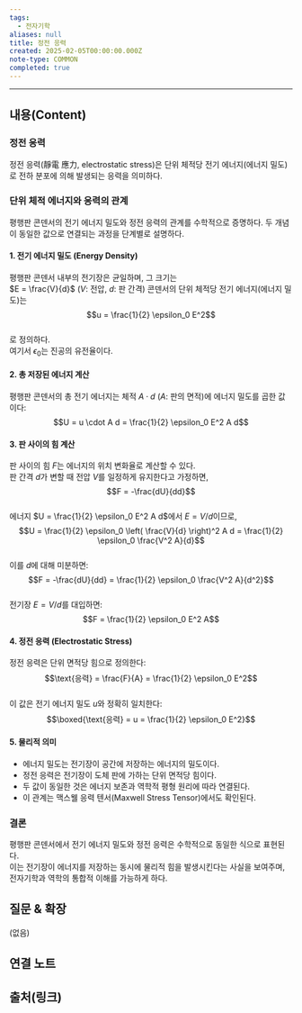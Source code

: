 ```yaml
---
tags:
  - 전자기학
aliases: null
title: 정전 응력
created: 2025-02-05T00:00:00.000Z
note-type: COMMON
completed: true
---
```


---

## 내용(Content)

### 정전 응력
정전 응력(靜電 應力, electrostatic stress)은 단위 체적당 전기 에너지(에너지 밀도)로 전하 분포에 의해 발생되는 응력을 의미하다. 

### 단위 체적 에너지와 응력의 관계
    
평행판 콘덴서의 전기 에너지 밀도와 정전 응력의 관계를 수학적으로 증명하다. 두 개념이 동일한 값으로 연결되는 과정을 단계별로 설명하다.

#### 1. 전기 에너지 밀도 (Energy Density)
평행판 콘덴서 내부의 전기장은 균일하며, 그 크기는  
$E = \frac{V}{d}$
($V$: 전압, $d$: 판 간격)
콘덴서의 단위 체적당 전기 에너지(에너지 밀도)는  
$$u = \frac{1}{2} \epsilon_0 E^2$$  
로 정의하다.  
여기서 $\epsilon_0$는 진공의 유전율이다.

#### 2. 총 저장된 에너지 계산
평행판 콘덴서의 총 전기 에너지는 체적 $A \cdot d$ ($A$: 판의 면적)에 에너지 밀도를 곱한 값이다:  
$$U = u \cdot A d = \frac{1}{2} \epsilon_0 E^2 A d$$


#### 3. 판 사이의 힘 계산
판 사이의 힘 $F$는 에너지의 위치 변화율로 계산할 수 있다.  
판 간격 $d$가 변할 때 전압 $V$를 일정하게 유지한다고 가정하면,  
$$F = -\frac{dU}{dd}$$  
에너지 $U = \frac{1}{2} \epsilon_0 E^2 A d$에서 $E = V/d$이므로,  
$$U = \frac{1}{2} \epsilon_0 \left( \frac{V}{d} \right)^2 A d = \frac{1}{2} \epsilon_0 \frac{V^2 A}{d}$$  
이를 $d$에 대해 미분하면:  
$$F = -\frac{dU}{dd} = \frac{1}{2} \epsilon_0 \frac{V^2 A}{d^2}$$  
전기장 $E = V/d$를 대입하면:  
$$F = \frac{1}{2} \epsilon_0 E^2 A$$

#### 4. 정전 응력 (Electrostatic Stress)
정전 응력은 단위 면적당 힘으로 정의한다:
$$\text{응력} = \frac{F}{A} = \frac{1}{2} \epsilon_0 E^2$$  
이 값은 전기 에너지 밀도 $u$와 정확히 일치한다:  
$$\boxed{\text{응력} = u = \frac{1}{2} \epsilon_0 E^2}$$

#### 5. 물리적 의미
- 에너지 밀도는 전기장이 공간에 저장하는 에너지의 밀도이다.  
- 정전 응력은 전기장이 도체 판에 가하는 단위 면적당 힘이다.  
- 두 값이 동일한 것은 에너지 보존과 역학적 평형 원리에 따라 연결된다.  
- 이 관계는 맥스웰 응력 텐서(Maxwell Stress Tensor)에서도 확인된다.

### 결론
평행판 콘덴서에서 전기 에너지 밀도와 정전 응력은 수학적으로 동일한 식으로 표현된다.  
이는 전기장이 에너지를 저장하는 동시에 물리적 힘을 발생시킨다는 사실을 보여주며, 전자기학과 역학의 통합적 이해를 가능하게 하다.


## 질문 & 확장

(없음)

## 연결 노트

## 출처(링크)





